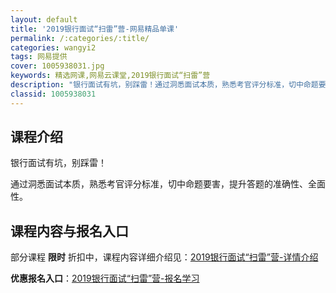 ```yaml
---
layout: default
title: '2019银行面试“扫雷”营-网易精品单课'
permalink: /:categories/:title/
categories: wangyi2
tags: 网易提供
cover: 1005938031.jpg
keywords: 精选网课,网易云课堂,2019银行面试“扫雷”营
description: "银行面试有坑，别踩雷！通过洞悉面试本质，熟悉考官评分标准，切中命题要害，提升答题的准确性、全面性。2019银行面试“扫雷”营"
classid: 1005938031
---
```


## 课程介绍

银行面试有坑，别踩雷！

通过洞悉面试本质，熟悉考官评分标准，切中命题要害，提升答题的准确性、全面性。

## 课程内容与报名入口

部分课程 **限时** 折扣中，课程内容详细介绍见：[2019银行面试“扫雷”营-详情介绍](https://study.163.com/course/introduction/1005938031.htm?share=1&shareId=1025206652&utm_campaign=share&utm_medium=iphoneShare&utm_source=&utm_u=1025206652)

**优惠报名入口**：[2019银行面试“扫雷”营-报名学习](https://study.163.com/course/introduction/1005938031.htm?share=1&shareId=1025206652&utm_campaign=share&utm_medium=iphoneShare&utm_source=&utm_u=1025206652)


